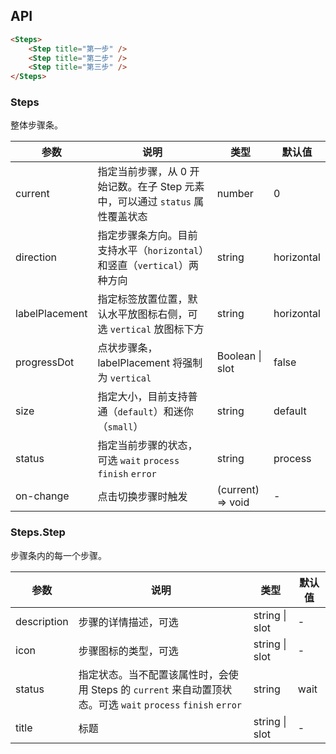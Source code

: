 ## API

```html
<Steps>
    <Step title="第一步" />
    <Step title="第二步" />
    <Step title="第三步" />
</Steps>
```

### Steps

整体步骤条。

| 参数           | 说明                                                                          | 类型      | 默认值     |
| ---            | ---                                                                           | ---       | ---        |
| current        | 指定当前步骤，从 0 开始记数。在子 Step 元素中，可以通过 `status` 属性覆盖状态 | number    | 0          |
| direction      | 指定步骤条方向。目前支持水平（`horizontal`）和竖直（`vertical`）两种方向      | string    | horizontal |
| labelPlacement | 指定标签放置位置，默认水平放图标右侧，可选 `vertical` 放图标下方              | string    | horizontal |
| progressDot    | 点状步骤条，labelPlacement 将强制为 `vertical`                                                                    | Boolean \| slot            | false |
| size           | 指定大小，目前支持普通（`default`）和迷你（`small`）                          | string    | default    |
| status         | 指定当前步骤的状态，可选 `wait` `process` `finish` `error`                    | string    | process    |
| on-change         | 点击切换步骤时触发                   | (current) => void    | -  |

### Steps.Step

步骤条内的每一个步骤。

| 参数        | 说明                                                                                                         | 类型     | 默认值 |
| ---         | ---                                                                                                          | ---      | ---    |
| description | 步骤的详情描述，可选                                                                                         | string \| slot       | - |
| icon        | 步骤图标的类型，可选                                                                                         | string \| slot   | - |
| status      | 指定状态。当不配置该属性时，会使用 Steps 的 `current` 来自动置顶状态。可选 `wait` `process` `finish` `error` | string   | wait   |
| title       | 标题                                                                                                         | string \| slot   | - |
